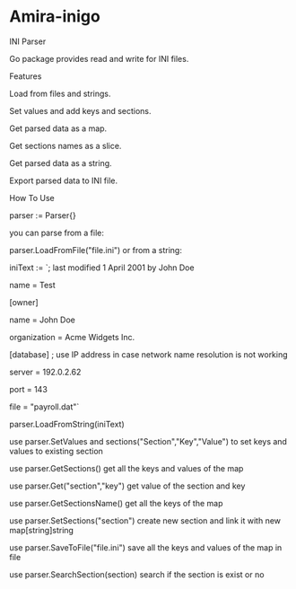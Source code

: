 # Amira-inigo
INI Parser

Go package provides read and write for INI files.

Features

Load from files and strings. 

Set values and add keys and sections. 

Get parsed data as a map. 

Get sections names as a slice. 

Get parsed data as a string. 

Export parsed data to INI file.

How To Use

parser := Parser{}

you can parse from a file:

parser.LoadFromFile("file.ini") or from a string:

iniText := `; last modified 1 April 2001 by John Doe

name = Test

[owner]

name = John Doe

organization = Acme Widgets Inc.

[database] ; use IP address in case network name resolution is not working

server = 192.0.2.62

port = 143

file = "payroll.dat"`

parser.LoadFromString(iniText)

use parser.SetValues and sections("Section","Key","Value") to set keys and values to existing section

use parser.GetSections() get all the keys and values of the map

use parser.Get("section","key") get value of the section and key

use parser.GetSectionsName() get all the keys of the map

use parser.SetSections("section") create new section and link it with new map[string]string

use parser.SaveToFile("file.ini") save all the keys and values of the map in file

use parser.SearchSection(section) search if the section is exist or no
